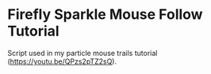 # Firefly Sparkle Mouse Follow Tutorial
Script used in my particle mouse trails tutorial (https://youtu.be/QPzs2pTZ2sQ).
